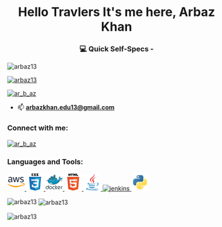 <h1 align="center">Hello Travlers It's me here, Arbaz Khan</h1>
<h3 align="center">💻 Quick Self-Specs -</h3>

<p align="left"> <img src="https://komarev.com/ghpvc/?username=arbaz13&label=Profile%20views&color=0e75b6&style=flat" alt="arbaz13" /> </p>

<p align="left"> <a href="https://github.com/ryo-ma/github-profile-trophy"><img src="https://github-profile-trophy.vercel.app/?username=arbaz13" alt="arbaz13" /></a> </p>

<p align="left"> <a href="https://twitter.com/ar_b_az" target="blank"><img src="https://img.shields.io/twitter/follow/ar_b_az?logo=twitter&style=for-the-badge" alt="ar_b_az" /></a> </p>

- 📫 **arbazkhan.edu13@gmail.com**

<h3 align="left">Connect with me:</h3>
<p align="left">
<a href="https://twitter.com/ar_b_az" target="blank"><img align="center" src="https://raw.githubusercontent.com/rahuldkjain/github-profile-readme-generator/master/src/images/icons/Social/twitter.svg" alt="ar_b_az" height="30" width="40" /></a>
</p>

<h3 align="left">Languages and Tools:</h3>
<p align="left"> <a href="https://aws.amazon.com" target="_blank" rel="noreferrer"> <img src="https://raw.githubusercontent.com/devicons/devicon/master/icons/amazonwebservices/amazonwebservices-original-wordmark.svg" alt="aws" width="40" height="40"/> </a> <a href="https://www.w3schools.com/css/" target="_blank" rel="noreferrer"> <img src="https://raw.githubusercontent.com/devicons/devicon/master/icons/css3/css3-original-wordmark.svg" alt="css3" width="40" height="40"/> </a> <a href="https://www.docker.com/" target="_blank" rel="noreferrer"> <img src="https://raw.githubusercontent.com/devicons/devicon/master/icons/docker/docker-original-wordmark.svg" alt="docker" width="40" height="40"/> </a> <a href="https://www.w3.org/html/" target="_blank" rel="noreferrer"> <img src="https://raw.githubusercontent.com/devicons/devicon/master/icons/html5/html5-original-wordmark.svg" alt="html5" width="40" height="40"/> </a> <a href="https://www.java.com" target="_blank" rel="noreferrer"> <img src="https://raw.githubusercontent.com/devicons/devicon/master/icons/java/java-original.svg" alt="java" width="40" height="40"/> </a> <a href="https://www.jenkins.io" target="_blank" rel="noreferrer"> <img src="https://www.vectorlogo.zone/logos/jenkins/jenkins-icon.svg" alt="jenkins" width="40" height="40"/> </a> <a href="https://www.python.org" target="_blank" rel="noreferrer"> <img src="https://raw.githubusercontent.com/devicons/devicon/master/icons/python/python-original.svg" alt="python" width="40" height="40"/> </a> </p>

<p><img align="left" src="https://github-readme-stats.vercel.app/api/top-langs?username=arbaz13&show_icons=true&locale=en&layout=compact" alt="arbaz13" /></p>

<p>&nbsp;<img align="center" src="https://github-readme-stats.vercel.app/api?username=arbaz13&show_icons=true&locale=en" alt="arbaz13" /></p>

<p><img align="center" src="https://github-readme-streak-stats.herokuapp.com/?user=arbaz13&" alt="arbaz13" /></p>
